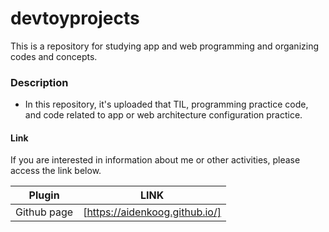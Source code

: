 # devtoyprojects
This is a repository for studying app and web programming and organizing codes and concepts.

### Description

- In this repository, it's uploaded that TIL, programming practice code, and code related to app or web architecture configuration practice.

#### Link

If you are interested in information about me or other activities, please access the link below.

| Plugin      | LINK                           |
| ----------- | ------------------------------ |
| Github page | [https://aidenkoog.github.io/] |
